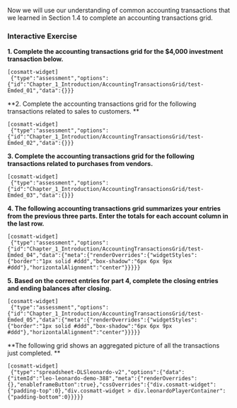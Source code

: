 Now we will use our understanding of common accounting transactions that we learned in <a routerlink='Chapter_1_Introduction/Common_Accounting_Transactions' class='ngx-router-link'>Section 1.4</a> to complete an accounting transactions grid.

### Interactive Exercise

**1. Complete the accounting transactions grid for the $4,000 investment transaction below.**

```
[cosmatt-widget]
 {"type":"assessment","options":{"id":"Chapter_1_Introduction/AccountingTransactionsGrid/test-Emded_01","data":{}}} 
```

**2. Complete the accounting transactions grid for the following transactions related to sales to customers. **

```
[cosmatt-widget]
 {"type":"assessment","options":{"id":"Chapter_1_Introduction/AccountingTransactionsGrid/test-Emded_02","data":{}}} 
```

**3. Complete the accounting transactions grid for the following transactions related to purchases from vendors.**

```
[cosmatt-widget]
 {"type":"assessment","options":{"id":"Chapter_1_Introduction/AccountingTransactionsGrid/test-Emded_03","data":{}}} 
```

**4. The following accounting transactions grid summarizes your entries from the previous three parts. Enter the totals for each account column in the last row.**

```
[cosmatt-widget]
 {"type":"assessment","options":{"id":"Chapter_1_Introduction/AccountingTransactionsGrid/test-Emded_04","data":{"meta":{"renderOverrides":{"widgetStyles":{"border":"1px solid #ddd","box-shadow":"6px 6px 9px #ddd"},"horizontalAlignment":"center"}}}}} 
```

**5. Based on the correct entries for part 4, complete the closing entries and ending balances after closing.**

```
[cosmatt-widget]
 {"type":"assessment","options":{"id":"Chapter_1_Introduction/AccountingTransactionsGrid/test-Emded_05","data":{"meta":{"renderOverrides":{"widgetStyles":{"border":"1px solid #ddd","box-shadow":"6px 6px 9px #ddd"},"horizontalAlignment":"center"}}}}} 
```

**The following grid shows an aggregated picture of all the transactions just completed. **

```
[cosmatt-widget]
 {"type":"spreadsheet-DLSleonardo-v2","options":{"data":{"itemId":"leo-leonardo-demo-388","meta":{"renderOverrides":{},"enableframeButton":true},"cssOverrides":{"div.cosmatt-widget":{"padding-top":0},"div.cosmatt-widget > div.leonardoPlayerContainer":{"padding-bottom":0}}}}} 
```
